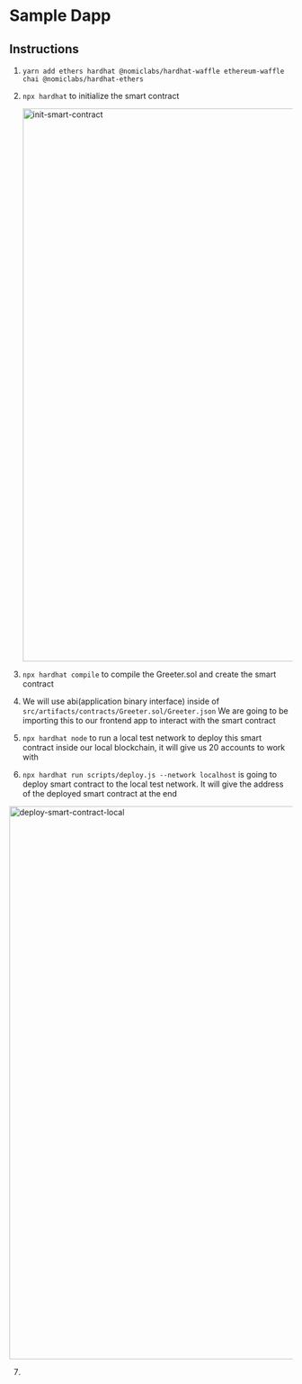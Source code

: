 # Sample Dapp

## Instructions

1. `yarn add ethers hardhat @nomiclabs/hardhat-waffle ethereum-waffle chai @nomiclabs/hardhat-ethers`

2. `npx hardhat` to initialize the smart contract

   <img width="982" alt="init-smart-contract" src="https://user-images.githubusercontent.com/7993238/120114566-5de60200-c188-11eb-8f27-2db46f74b22f.png">
3. `npx hardhat compile` to compile the Greeter.sol and create the smart contract
4. We will use abi(application binary interface) inside of `src/artifacts/contracts/Greeter.sol/Greeter.json`
   We are going to be importing this to our frontend app to interact with the smart contract

5. `npx hardhat node` to run a local test network
   to deploy this smart contract inside our local blockchain, it will give us 20 accounts to work with


6. `npx hardhat run scripts/deploy.js --network localhost` is going to deploy smart contract to the local test network. It will give the address of the deployed smart contract at the end
<img width="982" alt="deploy-smart-contract-local" src="https://user-images.githubusercontent.com/7993238/120114517-2bd4a000-c188-11eb-9cae-4303e28b8491.png">


7.
